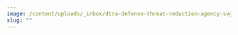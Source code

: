 ```yaml
---
image: /content/uploads/_inbox/dtra-defense-threat-reduction-agency-svg-white-logo-blue-bg.png
slug: ""
---
```


